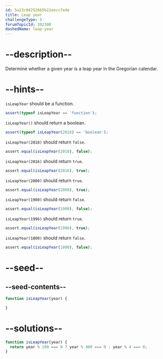 ```yaml
---
id: 5a23c84252665b21eecc7ede
title: Leap year
challengeType: 5
forumTopicId: 302300
dashedName: leap-year
---
```


# --description--

Determine whether a given year is a leap year in the Gregorian calendar.

# --hints--

`isLeapYear` should be a function.

```js
assert(typeof isLeapYear == 'function');
```

`isLeapYear()` should return a boolean.

```js
assert(typeof isLeapYear(2018) == 'boolean');
```

`isLeapYear(2018)` should return `false`.

```js
assert.equal(isLeapYear(2018), false);
```

`isLeapYear(2016)` should return `true`.

```js
assert.equal(isLeapYear(2016), true);
```

`isLeapYear(2000)` should return `true`.

```js
assert.equal(isLeapYear(2000), true);
```

`isLeapYear(1900)` should return `false`.

```js
assert.equal(isLeapYear(1900), false);
```

`isLeapYear(1996)` should return `true`.

```js
assert.equal(isLeapYear(1996), true);
```

`isLeapYear(1800)` should return `false`.

```js
assert.equal(isLeapYear(1800), false);
```

# --seed--

## --seed-contents--

```js
function isLeapYear(year) {

}
```

# --solutions--

```js
function isLeapYear(year) {
  return year % 100 === 0 ? year % 400 === 0 : year % 4 === 0;
}
```
